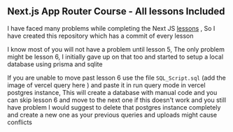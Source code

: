 ## Next.js App Router Course - All lessons Included 

I have faced many problems while completing the Next JS [lessons](https://nextjs.org/learn/dashboard-app/css-styling) , So I have created this repository which has a commit of every lesson 


I know most of you will not have a problem until lesson 5, The only problem might be lesson 6, I initially gave up on that too and started to setup a local database using prisma and sqlite 

If you are unable to move past lesson 6 use the file `SQL_Script.sql` (add the image of vercel query here ) and paste it in run query mode in vercel postgres instance, This will create a database with manual code and you can skip lesson 6 and move to the next one if this doesn't work and you still have problem I would suggest to delete that postgres instance completely and create a new one as your previous queries and uploads might cause conflicts 
